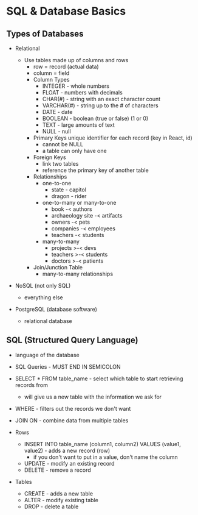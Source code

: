 # SQL & Database Basics

## Types of Databases

- Relational
  - Use tables made up of columns and rows
    - row = record (actual data)
    - column = field
    - Column Types
      - INTEGER - whole numbers
      - FLOAT - numbers with decimals
      - CHAR(#) - string with an exact character count
      - VARCHAR(#) - string up to the # of characters
      - DATE - date
      - BOOLEAN - boolean (true or false) (1 or 0)
      - TEXT - large amounts of text
      - NULL - null
    - Primary Keys unique identifier for each record (key in React, id)
      - cannot be NULL
      - a table can only have one
    - Foreign Keys
      - link two tables
      - reference the primary key of another table
    - Relationships
      - one-to-one
        - state - capitol
        - dragon - rider
      - one-to-many or many-to-one
        - book -< authors
        - archaeology site -< artifacts
        - owners -< pets
        - companies -< employees
        - teachers -< students
      - many-to-many
        - projects >-< devs
        - teachers >-< students
        - doctors >-< patients
    - Join/Junction Table
      - many-to-many relationships


- NoSQL (not only SQL)
  - everything else

- PostgreSQL (database software)
  - relational database

## SQL (Structured Query Language)

- language of the database
- SQL Queries - MUST END IN SEMICOLON
- SELECT * FROM table_name - select which table to start retrieving records from
  - will give us a new table with the information we ask for
- WHERE - filters out the records we don't want
- JOIN ON - combine data from multiple tables
  
- Rows
  - INSERT INTO table_name (column1, column2) VALUES (value1, value2) - adds a new record (row)
    - if you don't want to put in a value, don't name the column
  - UPDATE - modify an existing record
  - DELETE - remove a record
- Tables
  - CREATE - adds a new table
  - ALTER - modify existing table
  - DROP - delete a table
